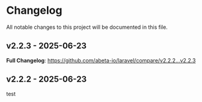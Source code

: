# Changelog

All notable changes to this project will be documented in this file.

## v2.2.3 - 2025-06-23

**Full Changelog**: https://github.com/abeta-io/laravel/compare/v2.2.2...v2.2.3

## v2.2.2 - 2025-06-23

test
